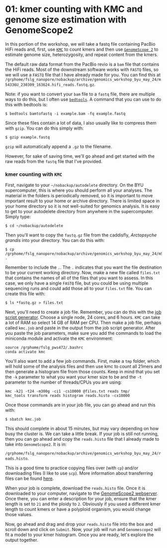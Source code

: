 # 01: kmer counting with KMC and genome size estimation with GenomeScope2

In this portion of the workshop, we will take a fastq file containing PacBio HiFi reads and, first, use [`KMC`](https://github.com/refresh-bio/KMC) to count kmers and then use [`GenomeScope 2`](http://genomescope.org/genomescope2.0/) to estimate genome size, heterozygosity, and repeat content from the kmers.

The default raw data format from the PacBio revio is a `bam` file that contains the HiFi reads. Most of the downstream software works with `FASTQ` files, so we will use a `FASTQ` file that I have already made for you. You can find this at `/grphome/fslg_nanopore/nobackup/archive/genomics_workshop_byu_may_24/m54336U_230309_163624.hifi_reads.fastq.gz`.

Note: if you want to convert your `bam` file to a `fastq` file, there are multiple ways to do this, but I often use [`bedtools`](https://bedtools.readthedocs.io/en/latest/). A command that you can use to do this with bedtools is:

```
$ bedtools bamtofastq -i example.bam -fq example.fastq
```

Since these files contain a lot of data, I also usually like to compress them with `gzip`. You can do this simply with:

```
$ gzip example.fastq
```

`gzip` will automatically append a `.gz` to the filename.

However, for sake of saving time, we'll go ahead and get started with the raw reads from the `fastq` file that I've provided.


### kmer counting with `KMC`
First, navigate to your `~/nobackup/autodelete` directory. On the BYU supercomputer, this is where you should perform all your analyses. The material in the folders is periodically removed, so it is important to move important result to your home or archive directory. There is limited space in your home directory so it is not well-suited for genomics analysis. It is easy to get to your autodelete directory from anywhere in the supercomputer. Simply type:

`$ cd ~/nobackup/autodelete`

Then you'll want to copy the `fastq.gz` file from the caddisfly, _Arctopsyche grandis_ into your directory. You can do this with:

```
$ cp /grphome/fslg_nanopore/nobackup/archive/genomics_workshop_byu_may_24/m54336U_230309_163624.hifi_reads.fastq.gz .
```

Remember to include the `.`. The `.` indicates that you want the file destination to be your current working directory. Now, make a new file called `files.txt` that contains the names of all of the files that you want to assess. In this case, we only have a single `FASTQ` file, but you could be using multiple sequencing runs and could add those all to your `files.txt` file. You can create this file with:

`$ ls *fastq.gz > files.txt`

Next, you'll need to create a job file. Remember, you can do this with the [job script generator](https://rc.byu.edu/documentation/slurm/script-generator). Choose a single node, 24 cores, and 6 hours. `KMC` can take a lot of RAM so select 14 GB of RAM per CPU. Then make a job file, perhaps called `kmc.job` and paste in the output from the job script generator. After you paste the job parameters, make sure you add the commands to load the miniconda module and activate the `KMC` environment:

```
source /grphome/fslg_pws472/.bashrc
conda activate kmc
```

You'll also want to add a few job commands. First, make a `tmp` folder, which will hold some of the analysis files and then use kmc to count all 21mers and then generate a histogram file from those counts. Keep in mind that you set the `-k` parameter to what you want your kmer size to be and the `-t` parameter to the number of threads/CPUs you are using:

```
kmc -k21 -t24 -m300g -ci1 -cs10000 @files.txt reads tmp/
kmc_tools transform reads histogram reads.histo -cx10000
```

Once those commands are in your job file, you can go ahead and run this with:

```
$ sbatch kmc.job
```

This should complete in about 15 minutes, but may vary depending on how busy the cluster is. We can take a little break. If your job is still not running, then you can go ahead and copy the `reads.histo` file that I already made to take into `GenomeScope2`. It is in:

`/grphome/fslg_nanopore/nobackup/archive/genomics_workshop_byu_may_24/reads.histo`.

This is a good time to practice copying files over (with `cp`) and/or downloading files (I like to use `scp`). More information about transferring files can be found [here](https://rc.byu.edu/wiki/?id=Transferring+Files).

When your job is complete, download the `reads.histo` file. Once it is downloaded to your computer, navigate to the [GenomeScope2 webserver](http://genomescope.org/genomescope2.0/). Once there, you can enter a description for your job, ensure that the kmer length is set to `21` and the ploidy to `2`. Obviously if you used a different kmer length to count kmers or have a polyploid organism, you would change those values.

Now, go ahead and drag and drop your `reads.histo` file into the box and scroll down and click on `Submit`. Now, your job will run and `Genomescope2` will fit a model to your kmer histogram. Once you are ready, let's explore the output together.
